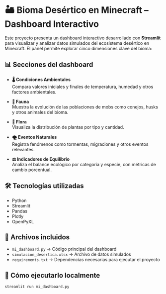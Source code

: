 # 🏜️ Bioma Desértico en Minecraft – Dashboard Interactivo

Este proyecto presenta un dashboard interactivo desarrollado con **Streamlit** para visualizar y analizar datos simulados del ecosistema desértico en Minecraft. El panel permite explorar cinco dimensiones clave del bioma:

## 📊 Secciones del dashboard

- **🌡️ Condiciones Ambientales**  
  Compara valores iniciales y finales de temperatura, humedad y otros factores ambientales.

- **🐾 Fauna**  
  Muestra la evolución de las poblaciones de mobs como conejos, husks y otros animales del bioma.

- **🌵 Flora**  
  Visualiza la distribución de plantas por tipo y cantidad.

- **🌪️ Eventos Naturales**  
  Registra fenómenos como tormentas, migraciones y otros eventos relevantes.

- **⚖️ Indicadores de Equilibrio**  
  Analiza el balance ecológico por categoría y especie, con métricas de cambio porcentual.

## 🛠️ Tecnologías utilizadas

- Python  
- Streamlit  
- Pandas  
- Plotly  
- OpenPyXL

## 📁 Archivos incluidos

- `mi_dashboard.py` → Código principal del dashboard  
- `simulacion_desertica.xlsx` → Archivo de datos simulados  
- `requirements.txt` → Dependencias necesarias para ejecutar el proyecto

## 🚀 Cómo ejecutarlo localmente

```bash
streamlit run mi_dashboard.py
